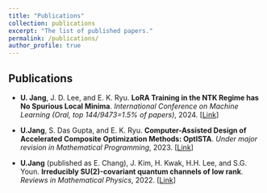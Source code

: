 ```yaml
---
title: "Publications"
collection: publications
excerpt: "The list of published papers."
permalink: /publications/
author_profile: true
---
```


Publications
-----

- **U. Jang**, J. D. Lee, and E. K. Ryu. **LoRA Training in the NTK Regime has No Spurious Local Minima**. _International Conference on Machine Learning (Oral, top 144/9473=1.5% of papers)_, 2024. [[Link](https://proceedings.mlr.press/v235/jang24d.html)]

- **U.Jang**, S. Das Gupta, and E. K. Ryu. **Computer-Assisted Design of Accelerated Composite Optimization Methods: OptISTA**. _Under major revision in Mathematical Programming_, 2023. [[Link](https://arxiv.org/abs/2305.15704)]

- **U.Jang** (published as E. Chang), J. Kim, H. Kwak, H.H. Lee, and S.G. Youn. **Irreducibly SU(2)-covariant quantum channels of low rank**. _Reviews in Mathematical Physics_, 2022. [[Link](https://www.worldscientific.com/doi/abs/10.1142/S0129055X22500210?srsltid=AfmBOopnfjjS99VgaX6Vjuly6eo-y8I-uid-j1PHVzmae_VE0ozoTH3t)]

 
